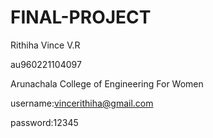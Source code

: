 # FINAL-PROJECT

Rithiha Vince V.R

au960221104097

Arunachala College of Engineering For Women

username:vincerithiha@gmail.com

password:12345
